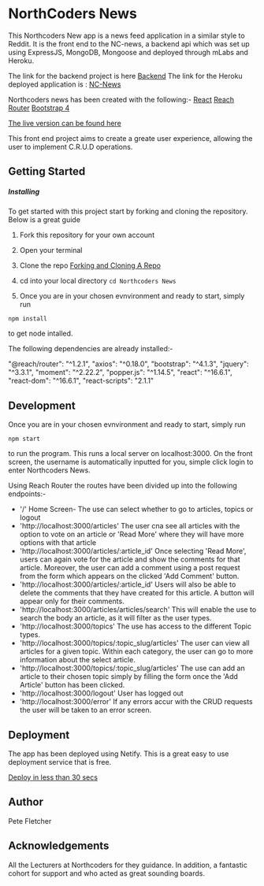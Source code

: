 # NorthCoders News

This Northcoders New app is a news feed application in a similar style to Reddit. It is
the front end to the NC-news, a backend api which was set up using ExpressJS, MongoDB, Mongoose
and deployed through mLabs and Heroku.

The link for the backend project is here [Backend](https://github.com/petefletcher81/nc-news-backend/blob/master/README.md)
The link for the Heroku deployed application is : [NC-News](https://ncnew-pete.herokuapp.com/api)

Northcoders news has been created with the following:-
[React](https://reactjs.org/)
[Reach Router](https://reach.tech/router)
[Bootstrap 4](https://getbootstrap.com/)

[The live version can be found here](https://zealous-swirles-f0ca97.netlify.com)

This front end project aims to create a greate user experience, allowing the user to implement
C.R.U.D operations.

## Getting Started

##### Installing

To get started with this project start by forking and cloning the repository. Below is a great
guide

1. Fork this repository for your own account

2. Open your terminal

3. Clone the repo
   [Forking and Cloning A Repo](https://help.github.com/articles/fork-a-repo/)

4. cd into your local directory
   `cd Northcoders News`
5. Once you are in your chosen evnvironment and ready to start, simply run

`npm install`

to get node intalled.

The following dependencies are already installed:-

"@reach/router": "^1.2.1",
"axios": "^0.18.0",
"bootstrap": "^4.1.3",
"jquery": "^3.3.1",
"moment": "^2.22.2",
"popper.js": "^1.14.5",
"react": "^16.6.1",
"react-dom": "^16.6.1",
"react-scripts": "2.1.1"

## Development

Once you are in your chosen evnvironment and ready to start, simply run

`npm start`

to run the program. This runs a local server on localhost:3000. On the
front screen, the username is automatically inputted for you, simple click
login to enter Northcoders News.

Using Reach Router the routes have been divided up into the following endpoints:-

- '/' Home Screen- The use can select whether to go to articles, topics or logout
- 'http://localhost:3000/articles' The user cna see all articles with the option to
  vote on an article or 'Read More' where they will have more options with that article
- 'http://localhost:3000/articles/:article_id' Once selecting 'Read More', users can
  again vote for the article and show the comments for that article. Moreover, the
  user can add a comment using a post request from the form which appears on the
  clicked 'Add Comment' button.
- 'http://localhost:3000/articles/:article_id' Users will also be able to delete the
  comments that they have created for this article. A button will appear only for their
  comments.
- 'http://localhost:3000/articles/articles/search' This will enable the use to search
  the body an article, as it will filter as the user types.
- 'http://localhost:3000/topics' The use has access to the different Topic types.
- 'http://localhost:3000/topics/:topic_slug/articles' The user can view all articles
  for a given topic. Within each category, the user can go to more information about the
  select article.
- 'http://localhost:3000/topics/:topic_slug/articles' The use can add an article to their
  chosen topic simply by filling the form once the 'Add Article' button has been clicked.
- 'http://localhost:3000/logout' User has logged out
- 'http://localhost:3000/error' If any errors accur with the CRUD requests the user will
  be taken to an error screen.

## Deployment

The app has been deployed using Netify. This is a great easy to use deployment service that
is free.

[Deploy in less than 30 secs](https://www.netlify.com/blog/2016/07/22/deploy-react-apps-in-less-than-30-seconds/)

## Author

Pete Fletcher

## Acknowledgements

All the Lecturers at Northcoders for they guidance.
In addition, a fantastic cohort for support and who acted as great sounding boards.
